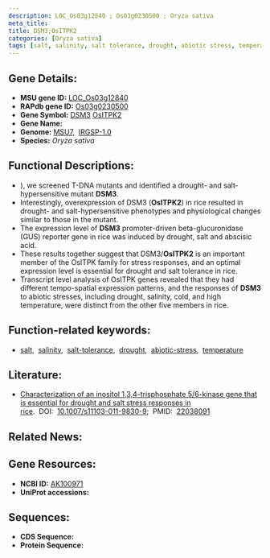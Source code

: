 ```yaml
---
description: LOC_Os03g12840 ; Os03g0230500 ; Oryza sativa
meta_title:
title: DSM3;OsITPK2
categories: [Oryza sativa]
tags: [salt, salinity, salt tolerance, drought, abiotic stress, temperature]
---
```


## Gene Details:
- **MSU gene ID:** [LOC_Os03g12840](http://rice.uga.edu/cgi-bin/ORF_infopage.cgi?orf=LOC_Os03g12840)  
- **RAPdb gene ID:** [Os03g0230500](https://rapdb.dna.affrc.go.jp/locus/?name=Os03g0230500)  
- **Gene Symbol:** <u>DSM3</u>&nbsp;<u>OsITPK2</u>
- **Gene Name:**
- **Genome:**  [MSU7](http://rice.uga.edu/),&nbsp;&nbsp;[IRGSP-1.0](https://rapdb.dna.affrc.go.jp/download/irgsp1.html)
- **Species:** *Oryza sativa*

## Functional Descriptions:
   - ), we screened T-DNA mutants and identified a drought- and salt-hypersensitive mutant **DSM3**.
   - Interestingly, overexpression of DSM3 (**OsITPK2**) in rice resulted in drought- and salt-hypersensitive phenotypes and physiological changes similar to those in the mutant.
   - The expression level of **DSM3** promoter-driven beta-glucuronidase (GUS) reporter gene in rice was induced by drought, salt and abscisic acid.
   - These results together suggest that DSM3/**OsITPK2** is an important member of the OsITPK family for stress responses, and an optimal expression level is essential for drought and salt tolerance in rice.
   - Transcript level analysis of OsITPK genes revealed that they had different tempo-spatial expression patterns, and the responses of **DSM3** to abiotic stresses, including drought, salinity, cold, and high temperature, were distinct from the other five members in rice.

## Function-related keywords:
   - [salt](/tags/salt/),&nbsp;&nbsp;[salinity](/tags/salinity/),&nbsp;&nbsp;[salt-tolerance](/tags/salt-tolerance/),&nbsp;&nbsp;[drought](/tags/drought/),&nbsp;&nbsp;[abiotic-stress](/tags/abiotic-stress/),&nbsp;&nbsp;[temperature](/tags/temperature/)

## Literature:
   - [Characterization of an inositol 1,3,4-trisphosphate 5/6-kinase gene that is essential for drought and salt stress responses in rice](https://www.doi.org/10.1007/s11103-011-9830-9).&nbsp;&nbsp;DOI:&nbsp;&nbsp;[10.1007/s11103-011-9830-9](https://www.doi.org/10.1007/s11103-011-9830-9);&nbsp;&nbsp;PMID:&nbsp;&nbsp;[22038091](https://pubmed.ncbi.nlm.nih.gov/22038091/)

## Related News:

## Gene Resources:
- **NCBI ID:**  [AK100971](http://www.ncbi.nlm.nih.gov/nuccore/AK100971)
- **UniProt accessions:** [](https://www.uniprot.org/uniprotkb//entry)

## Sequences:
- **CDS Sequence:**
- **Protein Sequence:**

